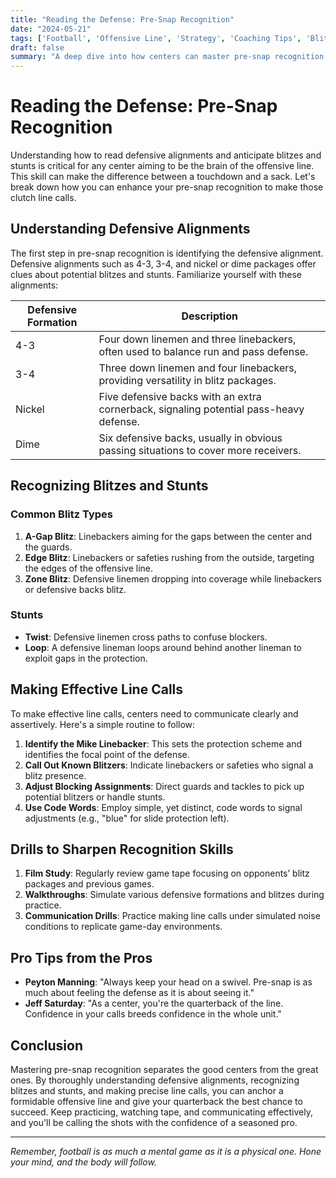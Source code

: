```yaml
---
title: "Reading the Defense: Pre-Snap Recognition"
date: "2024-05-21"
tags: ['Football', 'Offensive Line', 'Strategy', 'Coaching Tips', 'Blitz Recognition', 'Stunts', 'Line Calls', 'Centers', 'Football IQ']
draft: false
summary: "A deep dive into how centers can master pre-snap recognition to anticipate blitzes and stunts, making effective line calls to protect the quarterback and execute successful plays."
---
```


# Reading the Defense: Pre-Snap Recognition

Understanding how to read defensive alignments and anticipate blitzes and stunts is critical for any center aiming to be the brain of the offensive line. This skill can make the difference between a touchdown and a sack. Let's break down how you can enhance your pre-snap recognition to make those clutch line calls.

## Understanding Defensive Alignments

The first step in pre-snap recognition is identifying the defensive alignment. Defensive alignments such as 4-3, 3-4, and nickel or dime packages offer clues about potential blitzes and stunts. Familiarize yourself with these alignments:

| Defensive Formation | Description |
|---------------------|-------------|
| 4-3                 | Four down linemen and three linebackers, often used to balance run and pass defense. |
| 3-4                 | Three down linemen and four linebackers, providing versatility in blitz packages. |
| Nickel              | Five defensive backs with an extra cornerback, signaling potential pass-heavy defense. |
| Dime                | Six defensive backs, usually in obvious passing situations to cover more receivers. |

## Recognizing Blitzes and Stunts

### Common Blitz Types
1. **A-Gap Blitz**: Linebackers aiming for the gaps between the center and the guards.
2. **Edge Blitz**: Linebackers or safeties rushing from the outside, targeting the edges of the offensive line.
3. **Zone Blitz**: Defensive linemen dropping into coverage while linebackers or defensive backs blitz.

### Stunts
- **Twist**: Defensive linemen cross paths to confuse blockers.
- **Loop**: A defensive lineman loops around behind another lineman to exploit gaps in the protection.

## Making Effective Line Calls

To make effective line calls, centers need to communicate clearly and assertively. Here's a simple routine to follow:

1. **Identify the Mike Linebacker**: This sets the protection scheme and identifies the focal point of the defense.
2. **Call Out Known Blitzers**: Indicate linebackers or safeties who signal a blitz presence.
3. **Adjust Blocking Assignments**: Direct guards and tackles to pick up potential blitzers or handle stunts.
4. **Use Code Words**: Employ simple, yet distinct, code words to signal adjustments (e.g., "blue" for slide protection left).

## Drills to Sharpen Recognition Skills

1. **Film Study**: Regularly review game tape focusing on opponents’ blitz packages and previous games.
2. **Walkthroughs**: Simulate various defensive formations and blitzes during practice.
3. **Communication Drills**: Practice making line calls under simulated noise conditions to replicate game-day environments.

## Pro Tips from the Pros

- **Peyton Manning**: "Always keep your head on a swivel. Pre-snap is as much about feeling the defense as it is about seeing it."
- **Jeff Saturday**: "As a center, you're the quarterback of the line. Confidence in your calls breeds confidence in the whole unit."

## Conclusion

Mastering pre-snap recognition separates the good centers from the great ones. By thoroughly understanding defensive alignments, recognizing blitzes and stunts, and making precise line calls, you can anchor a formidable offensive line and give your quarterback the best chance to succeed. Keep practicing, watching tape, and communicating effectively, and you'll be calling the shots with the confidence of a seasoned pro. 

---

*Remember, football is as much a mental game as it is a physical one. Hone your mind, and the body will follow.*
